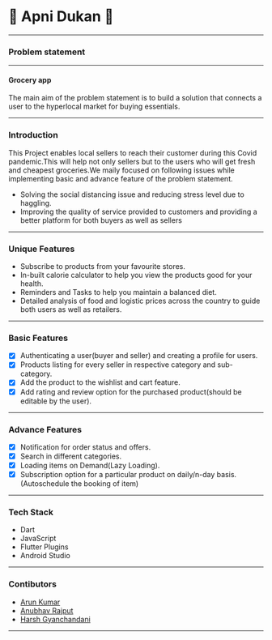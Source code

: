 # 🥝 Apni Dukan 🥝
***
### Problem statement 
***
#### Grocery app
The main aim of the problem statement is to build a solution that connects
a user to the hyperlocal market for buying essentials.
***
### Introduction 
This Project enables local sellers to reach their customer during this Covid pandemic.This will help not only sellers but to the users who will get fresh and cheapest groceries.We maily focused on following issues while implementing basic and advance feature of the problem statement.

  - Solving the social distancing issue and reducing stress level due to haggling.
  - Improving the quality of service provided to customers and providing a better platform for both buyers as well as sellers

***

### Unique Features
* Subscribe to products from your favourite stores.</br>
* In-built calorie calculator to help you view the products good for your health.</br>
* Reminders and Tasks to help you maintain a balanced diet.</br>
* Detailed analysis of food and logistic prices across the country to guide both users as well as retailers.</br>
***

### Basic Features
  - [X] Authenticating a user(buyer and seller) and creating a profile for users.</br>
  - [X] Products  listing for every seller in respective category and sub-category.</br>
  - [X] Add the product to the wishlist and cart feature.</br>
  - [X] Add rating and review option for the purchased product(should be editable by the user).</br>
***

### Advance Features
- [X] Notification for order status and offers.</br>
- [X] Search in different categories.</br>
- [X] Loading items on Demand(Lazy Loading).</br>
- [X] Subscription option for a particular product on daily/n-day basis.
(Autoschedule the booking of item)</br>
***

### Tech Stack 
  * Dart
  * JavaScript
  * Flutter Plugins
  * Android Studio
***

### Contibutors
- [Arun Kumar](https://github.com/developer-arun) 
- [Anubhav Rajput](https://github.com/anubhav180400)
- [Harsh Gyanchandani](https://github.com/harshh3010)
***
